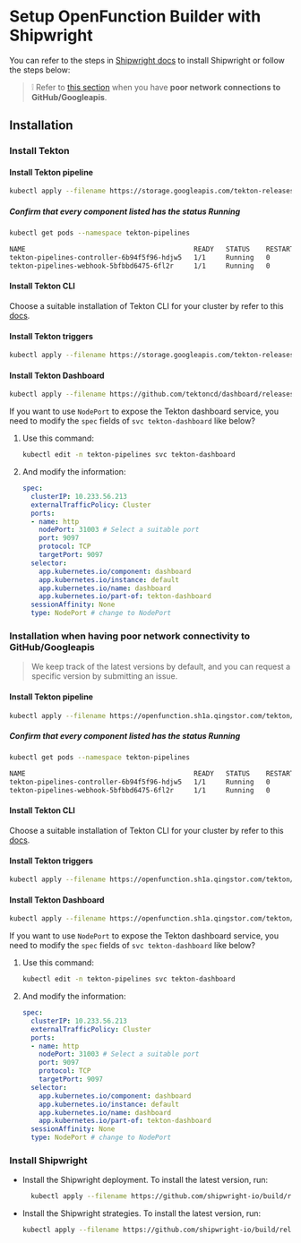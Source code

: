 # Setup OpenFunction Builder with Shipwright

You can refer to the steps in [Shipwright docs](https://github.com/shipwright-io/build#try-it) to install Shipwright or follow the steps below:
> :grey_exclamation: Refer to [this section](#installation-when-having-poor-network-connectivity-to-githubgoogleapis) when you have **poor network connections to GitHub/Googleapis**.

## Installation

### Install Tekton

#### Install Tekton pipeline

```bash
kubectl apply --filename https://storage.googleapis.com/tekton-releases/pipeline/latest/release.yaml
```

##### Confirm that every component listed has the status Running

```bash
kubectl get pods --namespace tekton-pipelines

NAME                                          READY   STATUS    RESTARTS   AGE
tekton-pipelines-controller-6b94f5f96-hdjw5   1/1     Running   0          20m
tekton-pipelines-webhook-5bfbbd6475-6fl2r     1/1     Running   0          20m
```

#### Install Tekton CLI

Choose a suitable installation of Tekton CLI for your cluster by refer to this [docs](https://tekton.dev/docs/cli/).

#### Install Tekton triggers

```bash
kubectl apply --filename https://storage.googleapis.com/tekton-releases/triggers/latest/release.yaml
```

#### Install Tekton Dashboard

```bash
kubectl apply --filename https://github.com/tektoncd/dashboard/releases/latest/download/tekton-dashboard-release.yaml
```

If you want to use ```NodePort``` to expose the Tekton dashboard service, you need to modify the ```spec``` fields of ```svc tekton-dashboard``` like below?

1. Use this command:
    ```bash
    kubectl edit -n tekton-pipelines svc tekton-dashboard
    ```
2. And modify the information:
    ```yaml
    spec:
      clusterIP: 10.233.56.213
      externalTrafficPolicy: Cluster
      ports:
      - name: http
        nodePort: 31003 # Select a suitable port
        port: 9097
        protocol: TCP
        targetPort: 9097
      selector:
        app.kubernetes.io/component: dashboard
        app.kubernetes.io/instance: default
        app.kubernetes.io/name: dashboard
        app.kubernetes.io/part-of: tekton-dashboard
      sessionAffinity: None
      type: NodePort # change to NodePort
    ```

### Installation when having poor network connectivity to GitHub/Googleapis

> We keep track of the latest versions by default, and you can request a specific version by submitting an issue.

#### Install Tekton pipeline

```bash
kubectl apply --filename https://openfunction.sh1a.qingstor.com/tekton/pipeline/v0.24.0/release.yaml
```

##### Confirm that every component listed has the status Running

```bash
kubectl get pods --namespace tekton-pipelines

NAME                                          READY   STATUS    RESTARTS   AGE
tekton-pipelines-controller-6b94f5f96-hdjw5   1/1     Running   0          20m
tekton-pipelines-webhook-5bfbbd6475-6fl2r     1/1     Running   0          20m
```

#### Install Tekton CLI

Choose a suitable installation of Tekton CLI for your cluster by refer to this [docs](https://tekton.dev/docs/cli/).

#### Install Tekton triggers

```bash
kubectl apply --filename https://openfunction.sh1a.qingstor.com/tekton/trigger/v0.13.0/release.yaml
```

#### Install Tekton Dashboard

```bash
kubectl apply --filename https://openfunction.sh1a.qingstor.com/tekton/dashboard/v0.16.0/release.yaml
```

If you want to use ```NodePort``` to expose the Tekton dashboard service, you need to modify the ```spec``` fields of ```svc tekton-dashboard``` like below?

1. Use this command:
    ```bash
    kubectl edit -n tekton-pipelines svc tekton-dashboard
    ```
2. And modify the information:
    ```yaml
    spec:
      clusterIP: 10.233.56.213
      externalTrafficPolicy: Cluster
      ports:
      - name: http
        nodePort: 31003 # Select a suitable port
        port: 9097
        protocol: TCP
        targetPort: 9097
      selector:
        app.kubernetes.io/component: dashboard
        app.kubernetes.io/instance: default
        app.kubernetes.io/name: dashboard
        app.kubernetes.io/part-of: tekton-dashboard
      sessionAffinity: None
      type: NodePort # change to NodePort
    ```

### Install Shipwright

* Install the Shipwright deployment. To install the latest version, run:

  ```bash
    kubectl apply --filename https://github.com/shipwright-io/build/releases/download/nightly/nightly-2021-08-07-1628312894.yaml
  ```

* Install the Shipwright strategies. To install the latest version, run:

  ```bash
  kubectl apply --filename https://github.com/shipwright-io/build/releases/download/nightly/default_strategies.yaml
  ```